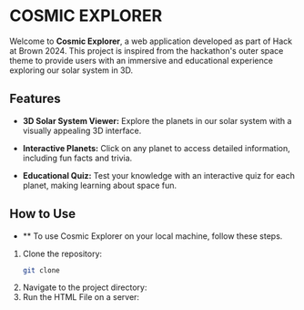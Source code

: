 # COSMIC EXPLORER

Welcome to **Cosmic Explorer**, a web application developed as part of Hack at Brown 2024. This project is inspired from the hackathon's outer space theme to provide users with an immersive and educational experience exploring our solar system in 3D.

## Features

- **3D Solar System Viewer:** Explore the planets in our solar system with a visually appealing 3D interface.

- **Interactive Planets:** Click on any planet to access detailed information, including fun facts and trivia.

- **Educational Quiz:** Test your knowledge with an interactive quiz for each planet, making learning about space fun.

## How to Use 

- **  To use Cosmic Explorer on your local machine, follow these steps.
1. Clone the repository:
   ```sh
   git clone
2. Navigate to the project directory:
4. Run the HTML File on a server:





